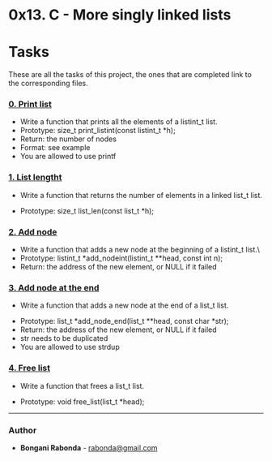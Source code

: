 # 0x13. C - More singly linked lists

# Tasks

These are all the tasks of this project, the ones that are completed link to the corresponding files.

### [0. Print list](./0-print_listint.c)
*  Write a function that prints all the elements of a listint_t list.
*  Prototype: size_t print_listint(const listint_t *h);
*  Return: the number of nodes
*  Format: see example
*  You are allowed to use printf

### [1. List lengtht](./1-list_len.c)
*  Write a function that returns the number of elements in a linked list_t list.
  - Prototype: size_t list_len(const list_t *h);

### [2. Add node](./2-add_nodeint.c)
*  Write a function that adds a new node at the beginning of a listint_t list.\
*  Prototype: listint_t *add_nodeint(listint_t **head, const int n);
*  Return: the address of the new element, or NULL if it failed
### [3. Add node at the end](./3-add_node_end.c)
*  Write a function that adds a new node at the end of a list_t list.
  - Prototype: list_t *add_node_end(list_t **head, const char *str);
  - Return: the address of the new element, or NULL if it failed
  - str needs to be duplicated
  - You are allowed to use strdup

### [4. Free list](./4-free_list.c)
* Write a function that frees a list_t list.
- Prototype: void free_list(list_t *head);
---

### Author
* **Bongani Rabonda** - [rabonda@gmail.com](https://github.com/rabonda)
